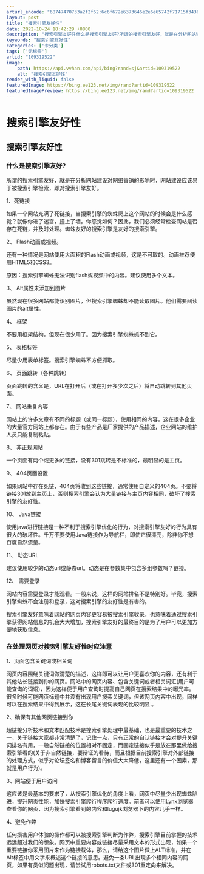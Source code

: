 ```yaml
---
arturl_encode: "68747470733a2f2f62:6c6f672e6373646e2e6e65742f71715f34383634333831352f:61727469636c652f64657461696c732f313039333139353232"
layout: post
title: "搜索引擎友好性"
date: 2022-10-24 18:42:29 +0800
description: "搜索引擎友好性什么是搜索引擎友好?所谓的搜索引擎友好，就是在分析网站建设对网络营销的"
keywords: "搜索引擎友好性"
categories: ['未分类']
tags: ['无标签']
artid: "109319522"
image:
    path: https://api.vvhan.com/api/bing?rand=sj&artid=109319522
    alt: "搜索引擎友好性"
render_with_liquid: false
featuredImage: https://bing.ee123.net/img/rand?artid=109319522
featuredImagePreview: https://bing.ee123.net/img/rand?artid=109319522
---
```


# 搜索引擎友好性

## 搜索引擎友好性

### 什么是搜索引擎友好?

所谓的搜索引擎友好，就是在分析网站建设对网络营销的影响时，网站建设应该易于被搜索引擎检索，即对搜索引擎友好。

1、死链接
  
如果一个网站充满了死链接，当搜索引擎的蜘蛛爬上这个网站的时候会是什么感觉？就像你进了迷宫，撞上了墙。你感觉如何？因此，我们必须经常检查网站是否存在死链，并及时处理。蜘蛛友好的搜索引擎是友好的搜索引擎。

2、 Flash动画或视频。
  
还有一种情况是网站使用大面积的Flash动画或视频，这是不可取的。动画推荐使用HTML5和CSS3。

原因：搜索引擎蜘蛛无法识别flash或视频中的内容。建议使用多个文本。

3、 Alt属性未添加到图片

虽然现在很多网站都能识别图片，但搜索引擎蜘蛛却不能读取图片。他们需要阅读图片的alt属性。

4、 框架
  
不要用框架结构，但现在很少用了。因为搜索引擎蜘蛛抓不到它。

5、 表格标签
  
尽量少用表单标签。搜索引擎蜘蛛不方便抓取。

6、 页面跳转（各种跳转）
  
页面跳转的含义是，URL在打开后（或在打开多少次之后）将自动跳转到其他页面。

7、 网站重复内容
  
网站上的许多文章有不同的标题（或同一标题），使用相同的内容，这在很多企业的大量官方网站上都存在。由于有些产品是厂家提供的产品描述，企业网站的维护人员只能复制粘贴。

8、 非正规网站
  
一个页面有两个或更多的链接，没有301跳转是不标准的，最明显的是主页。

9、 404页面设置
  
如果网站中存在死链，404页将收到这些链接，通常使用自定义的404页。不要将链接301放到主页上，否则搜索引擎会认为大量链接与主页内容相同，破坏了搜索引擎的友好性。

10、 Java链接
  
使用java进行链接是一种不利于搜索引擎优化的行为，对搜索引擎友好的行为具有很大的破坏性。千万不要使用Java链接作为导航栏，即使它很漂亮，除非你不想百度自然流量。

11、 动态URL
  
建议使用较少的动态url或静态url。动态是在参数集中包含多组参数吗？链接。

12、 需要登录
  
网站内容需要登录才能观看。一般来说，这样的网站排名不是特别好。毕竟，搜索引擎蜘蛛不会注册和登录，这对搜索引擎的友好性是有害的。

搜索引擎友好意味着网站的网页内容更容易被搜索引擎收录，也意味着通过搜索引擎获得网站信息的机会大大增加，搜索引擎友好的最终目的是为了用户可以更加方便地获取信息。

### 在处理网页对搜索引擎友好性时应注意

1、页面包含关键词或相关词

网页内容围绕关键词做清楚的描述，这样即可以让用户更喜欢你的内容，还有利于其他站长链接到你的网页。网站中的网页内容、包含关键词或者相关词汇(用户可能查询的词语)，因为这样便于用户查询时提高自己网页在搜索结果中的曝光率。很多时候可能网页标题中并没有出现用户搜索关键词，但该网页内容中出现，同样可以在搜索结果中得到展示，这在长尾关键词表现的比较明显 。

2、确保有其他网页链接到你

超链接分析技术和文本匹配技术是搜索引擎处理中最基础，也是最重要的技术之一，关于链接大家都非常清楚了，记住一点，只有正常的自认链接才会对提升关键词排名有用，一般自然链接的位置相对不固定，而固定链接似乎是放在那里做给搜索引擎看的(关于非自然链接，要辩证的看待，而且根据目前搜索引擎对外部链接的处理方式，似乎对论坛签名和博客留言的价值大大降低，这里还有一个因素，那就是用户行为)。

3、网站便于用户访问

这应该是最基本的要求了，从搜索引擎优化的角度上看，网页中尽量少出现蜘蛛陷进，提升网页性能，加快搜索引擎爬行程序爬行速度。前者可以使用Lynx浏览器查看你的网页，因为搜索引擎看到的内容和lugujk浏览器下的内容几乎一样。

4、避免作弊

任何损害用户体验的操作都可以被搜索引擎判断为作弊，搜索引擎目前掌握的技术远远超过我们的想象。网页中重要内容或链接尽量采用文本的形式出现，如果一个重要链接你采用图片来作为链接载体，那么，请给这个图片做上ALT标准，并在Alt标签中用文字来概述这个链接的意思。避免一条URL出现多个相同内容的网页，如果有类似问题出现，请尝试用robots.txt文件或301重定向来解决。